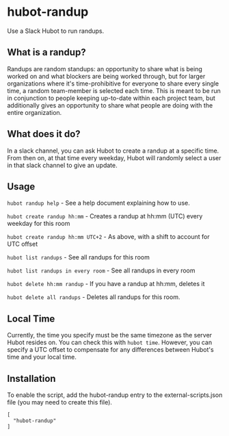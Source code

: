 hubot-randup
===================

Use a Slack Hubot to run randups.

## What is a randup?

Randups are random standups: an opportunity to share what is being worked on and what blockers are being worked through, but for larger organizations where it's time-prohibitive for everyone to share every single time, a random team-member is selected each time. This is meant to be run in conjunction to people keeping up-to-date within each project team, but additionally gives an opportunity to share what people are doing with the entire organization.

## What does it do?

In a slack channel, you can ask Hubot to create a randup at a specific time. From then on, at that time every weekday, Hubot will randomly select a user in that slack channel to give an update.

## Usage

`hubot randup help` - See a help document explaining how to use.

`hubot create randup hh:mm` - Creates a randup at hh:mm (UTC) every weekday for this room

`hubot create randup hh:mm UTC+2` - As above, with a shift to account for UTC offset

`hubot list randups` - See all randups for this room

`hubot list randups in every room` - See all randups in every room

`hubot delete hh:mm randup` - If you have a randup at hh:mm, deletes it

`hubot delete all randups` - Deletes all randups for this room.

## Local Time

Currently, the time you specify must be the same timezone as the server Hubot resides on. You can check this with `hubot time`. However, you can specify a UTC offset to compensate for any differences between Hubot's time and your local time.

## Installation

To enable the script, add the hubot-randup entry to the external-scripts.json file (you may need to create this file).

```
[
  "hubot-randup"
]
```

